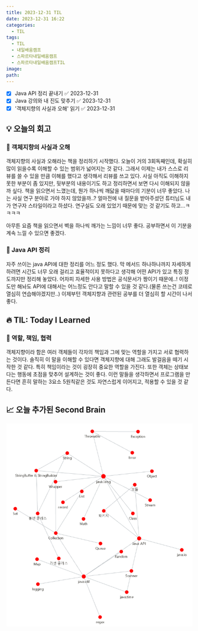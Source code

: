 ```yaml
---
title: 2023-12-31 TIL
date: 2023-12-31 16:22
categories:
  - TIL
tags:
  - TIL
  - 내일배움캠프
  - 스파르타내일배움캠프
  - 스파르타내일배움캠프TIL
image: 
path:
---
```


- [x] Java API 정리 끝내기 ✅ 2023-12-31
- [x] Java 강의와 내 진도 맞추기 ✅ 2023-12-31
- [x] '객체지향의 사실과 오해' 읽기 ✅ 2023-12-31

## 💡 오늘의 회고
### 👀 객체지향의 사실과 오해
객체지향의 사실과 오해라는 책을 정리하기 시작했다. 오늘이 거의 3회독째인데, 확실히 많이 읽을수록 이해할 수 있는 범위가 넓어지는 것 같다. 그래서 이제는 내가 스스로 리뷰를 쓸 수 있을 만큼 이해를 했다고 생각해서 리뷰를 쓰고 있다. 사실 아직도 이해하지 못한 부분이 좀 있지만, 뒷부분의 내용이기도 하고 정리하면서 보면 다시 이해되지 않을까 싶다. 책을 읽으면서 느꼈는데, 뭔가 하나씩 깨닳을 때마다의 기분이 너무 좋았다. 나는 사실 연구 분야로 가야 하지 않았을까..? 얼마전에 내 질문을 받아주셨던 튜터님도 내가 연구자 스타일이라고 하셨다. 연구실도 오래 있었기 때문에 맞는 것 같기도 하고...ㅋㅋㅋㅋ

아무튼 요즘 책을 읽으면서 벽을 하나씩 깨가는 느낌이 너무 좋다. 공부하면서 이 기분을 계속 느낄 수 있으면 좋겠다.

### 👀 Java API 정리
자주 쓰이는 java API에 대한 정리를 어느 정도 했다. 막 메서드 하나하나까지 자세하게 하려면 시간도 너무 오래 걸리고 효율적이지 못하다고 생각해 어떤 API가 있고 특징 정도까지만 정리해 놓았다. 어차피 자세한 사용 방법은 공식문서가 짱이기 때문에..! 이정도만 해놔도 API에 대해서는 어느정도 안다고 말할 수 있을 것 같다.(물론 쓰는건 코테로 열심히 연습해야겠지만..) 이제부턴 객체지향과 관련된 공부를 더 열심히 할 시간이 나서 좋다.
## 🔥 TIL: Today I Learned
### 👀 역할, 책임, 협력
객체지향이라 함은 여러 객체들이 각자의 책임과 그에 맞는 역할을 가지고 서로 협력하는 것이다. 솔직히 이 말을 이해할 수 있다면 객체지향에 대해 그래도 발걸음을 떼기 시작한 것 같다. 특히 책임이라는 것이 굉장히 중요한 역할을 가진다. 또한 객체는 상태보다는 행동에 초점을 맞추어 설계하는 것이 좋다. 이런 말들을 생각하면서 프로그램을 만든다면 흔히 말하는 3요소 5원칙같은 것도 자연스럽게 이어지고, 적용할 수 있을 것 같다.

## 📈 오늘 추가된 Second Brain
![](/assets/img/IMG/TIL/20231231.png)